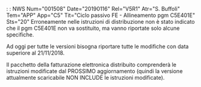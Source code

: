  :  : NWS Num="001508" Date="20190116" Rel="V5R1" Atr="S. Buffoli" Tem="APP" App="C5" Tit="Ciclo passivo FE - Allineamento pgm C5E401E" Sts="20"
Erroneamente nelle istruzioni di distribuzione non è stato indicato che il pgm C5E401E non va sostituito, ma vanno riportate solo alcune specifiche.

Ad oggi per tutte le versioni bisogna riportare tutte le modifiche con data superiore al 21/11/2018.

Il pacchetto della fatturazione elettronica distribuito comprenderà le istruzioni modificate dal PROSSIMO aggiornamento (quindi la versione attualmente scaricabile NON INCLUDE le istruzioni modificate).
